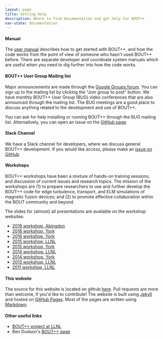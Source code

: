 ```yaml
---
layout: page
title: Getting Help
description: Where to find documentation and get help for BOUT++
nav-state: documentation
---
```


#### Manual

The [user manual](http://bout-dev.readthedocs.io/en/latest/) describes
how to get started with BOUT++, and how the code works from the point
of view of someone who hasn't used BOUT++ before. There are separate
developer and coordinate system manuals which are useful when you need
to dig further into how the code works.

#### BOUT++ User Group Mailing list

Major announcements are made through
the [Google Groups forum][buggroup]. You can sign up to the mailing
list by clicking the "Join group to post" button. We have monthly
BOUT++ User Group (BUG) video conferences that are also announced
through the mailing list. The BUG meetings are a good place to discuss
anything related to the development and use of BOUT++.

You can ask for help installing or running BOUT++ through the BUG
mailing list. Alternatively, you can open an issue on
the [GitHub page][issues].

#### Slack Channel

We have a Slack channel for developers, where we discuss general
BOUT++ development. If you would like access, please make
an [issue on GitHub][issues].

#### Workshops

BOUT++ workshops have been a mixture of hands-on training sessions,
and discussion of current issues and research topics. The mission of
the workshops are (1) to prepare researchers to use and further
develop the BOUT++ code for edge turbulence, transport, and ELM
simulations of magnetic fusion devices; and (2) to promote effective
collaboration within the BOUT community and beyond.

The slides for (almost) all presentations are available on the
workshop websites:

* [2019 workshop, Abingdon](workshop2019.html)
* [2018 workshop, York](workshop2018.html)
* [2016 workshop, York](workshop2016.html)
* [2015 workshop, LLNL](https://bout.llnl.gov/workshops/2015)
* [2015 workshop, York](workshop2015.html)
* [2014 workshop, LLNL](https://bout.llnl.gov/workshops/2014)
* [2014 workshop, York](workshop2014.html)
* [2013 workshop, LLNL](https://bout2013.llnl.gov/)
* [2011 workshop, LLNL](https://bout2011.llnl.gov/)

#### This website

The source for this website is located on github [here][websitegithub]. Pull
requests are more than welcome, if you'd like to contribute! The website is
built using [Jekyll][jekyll] and hosted on [GitHub Pages][githubpages]. Most of
the pages are written using [Markdown][markdown].

#### Other useful links

* [BOUT++ project at LLNL](https://bout.llnl.gov/)
* Ben Dudson's [BOUT++ page](http://www-users.york.ac.uk/~bd512//bout/)

[buggroup]: https://groups.google.com/a/york.ac.uk/forum/#!forum/bout-user-group
[issues]: https://github.com/boutproject/BOUT-dev/issues
[websitegithub]: https://github.com/boutproject/boutproject.github.io
[githubpages]: https://pages.github.com/
[jekyll]: https://jekyllrb.com/
[markdown]: http://daringfireball.net/projects/markdown/syntax
